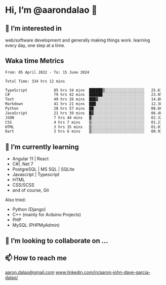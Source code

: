# __Hi, I’m @aarondalao__ 👋 
## 👀 I’m interested in 
web/software development and generally making things work.
learning every day, one step at a time. 

## Waka time Metrics
<!--START_SECTION:waka-->

```txt
From: 05 April 2022 - To: 15 June 2024

Total Time: 334 hrs 12 mins

TypeScript            85 hrs 34 mins  ██████▒░░░░░░░░░░░░░░░░░░   25.61 %
C#                    79 hrs 42 mins  ██████░░░░░░░░░░░░░░░░░░░   23.85 %
Text                  49 hrs 26 mins  ███▓░░░░░░░░░░░░░░░░░░░░░   14.80 %
Markdown              41 hrs 21 mins  ███░░░░░░░░░░░░░░░░░░░░░░   12.38 %
Python                28 hrs 57 mins  ██░░░░░░░░░░░░░░░░░░░░░░░   08.66 %
JavaScript            21 hrs 39 mins  █▓░░░░░░░░░░░░░░░░░░░░░░░   06.48 %
JSON                  7 hrs 44 mins   ▓░░░░░░░░░░░░░░░░░░░░░░░░   02.32 %
CSS                   4 hrs 7 mins    ▒░░░░░░░░░░░░░░░░░░░░░░░░   01.23 %
HTML                  3 hrs 35 mins   ▒░░░░░░░░░░░░░░░░░░░░░░░░   01.07 %
Dart                  3 hrs 6 mins    ▒░░░░░░░░░░░░░░░░░░░░░░░░   00.93 %
```

<!--END_SECTION:waka-->

## 🌱 I’m currently learning 

- Angular 11 | React 
- C#| .Net 7
- PostgreSQL | MS SQL | SQLite
- Javascript | Typescript
- HTML 
- CSS/SCSS
- and of course, Git 


Also tried:
- Python (Django)
- C++ (mainly for Arduino Projects)
- PHP
- MySQL (PHPMyAdmin)


## 💞️ I’m looking to collaborate on ...

## 📫 How to reach me 
aaron.dalao@gmail.com
www.linkedin.com/in/aaron-john-dave-garcia-dalao/

<!---
aarondalao/aarondalao is a ✨ special ✨ repository because its `README.md` (this file) appears on your GitHub profile.
You can click the Preview link to take a look at your changes.
--->
